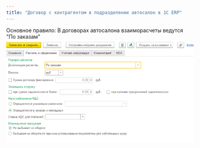 ```yaml
---
title: "Договор с контрагентом в подразделении автосалон в 1С ERP"
---
```


Основное правило: В договорах автосалона взаиморасчеты ведутся "По заказам"
![](_attach/Pasted%20image%2020230328104015.png)